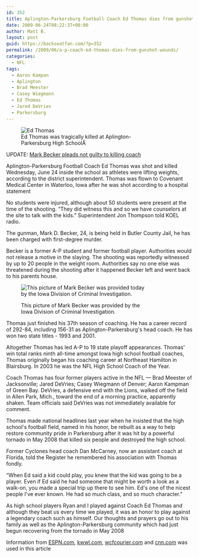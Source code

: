 ```yaml
---
id: 352
title: Aplington-Parkersburg Football Coach Ed Thomas dies from gunshot wounds
date: 2009-06-24T08:22:37+00:00
author: Matt B.
layout: post
guid: https://backseatfan.com/?p=352
permalink: /2009/06/a-p-coach-ed-thomas-dies-from-gunshot-wounds/
categories:
  - NFL
tags:
  - Aaron Kampan
  - Aplington
  - Brad Meester
  - Casey Wiegmann
  - Ed Thomas
  - Jared DeVries
  - Parkersburg
---
```


<div class="entry">
  <figure id="attachment_372" style="width: 350px" class="wp-caption aligncenter"><img class="size-full wp-image-372" title="edthomas" src="/images/2009/06/edthomas.jpg" alt="Ed Thomas" width="350" height="254" srcset="/images/2009/06/edthomas.jpg 350w, /images/2009/06/edthomas-300x217.jpg 300w" sizes="(max-width: 350px) 100vw, 350px" /><figcaption class="wp-caption-text">Ed Thomas was tragically killed at Aplington-Parkersburg High SchoolÂ </figcaption></figure>

  <p>
    UPDATE: <a href="http://rise.espn.go.com/Welcome.aspx">Mark Becker pleads not guilty to killing coach</a>
  </p>

  <p>
    Aplington-Parkersburg Football Coach Ed Thomas was shot and killed Wednesday, June 24 inside the school as athletes were lifting weights, according to the district superintendent. Thomas was flown to Covenant Medical Center in Waterloo, Iowa after he was shot according to a hospital statement
  </p>

  <p>
    No students were injured, although about 50 students were present at the time of the shooting. &#8220;They did witness this and so we have counselors at the site to talk with the kids.&#8221; Superintendent Jon Thompson told KOEL radio.
  </p>

  <p>
    The gunman, Mark D. Becker, 24, is being held in Butler County Jail, he has been charged with first-degree murder.
  </p>

  <p>
    Becker is a former A-P student and former football player. Authorities would not release a motive in the slaying. The shooting was reportedly witnessed by up to 20 people in the weight room. Authorities say no one else was threatened during the shooting after it happened Becker left and went back to his parents house.
  </p><figure id="attachment_370" style="width: 350px" class="wp-caption aligncenter">

  <img class="size-full wp-image-370" title="markbecker" src="/images/2009/06/markbecker.jpg" alt="This picture of Mark Becker was provided today by the Iowa Division of Criminal Investigation." width="350" height="263" srcset="/images/2009/06/markbecker.jpg 350w, /images/2009/06/markbecker-300x225.jpg 300w" sizes="(max-width: 350px) 100vw, 350px" /><figcaption class="wp-caption-text">This picture of Mark Becker was provided by the Iowa Division of Criminal Investigation.</figcaption></figure>

  <p>
    Thomas just finished his 37th season of coaching. He has a career record of 292-84, including 156-31 as Aplington-Parkersburg's head coach. He has won two state titles - 1993 and 2001.
  </p>

  <p>
    Altogether Thomas has led A-P to 19 state playoff appearances. Thomas' win total ranks ninth all-time amongst Iowa high school football coaches, Thomas originally began his coaching career at Northeast Hamilton in Blairsburg. In 2003 he was the NFL High School Coach of the Year.
  </p>

  <p>
    Coach Thomas has four former players active in the NFL &#8212; Brad Meester of Jacksonville; Jared DeVries; Casey Wiegmann of Denver; Aaron Kampman of Green Bay. DeVries, a defensive end with the Lions, walked off the field in Allen Park, Mich., toward the end of a morning practice, apparently shaken. Team officials said DeVries was not immediately available for comment.
  </p>

  <p>
    Thomas made national headlines last year when he insisted that the high school's football field, named in his honor, be rebuilt as a way to help restore community pride in Parkersburg after it was hit by a powerful tornado in May 2008 that killed six people and destroyed the high school.
  </p>

  <p>
    Former Cyclones head coach Dan McCarney, now an assistant coach at Florida, told the Register he remembered his association with Thomas fondly.
  </p>

  <p>
    &#8220;When Ed said a kid could play, you knew that the kid was going to be a player. Even if Ed said he had someone that might be worth a look as a walk-on, you made a special trip up there to see him. Ed's one of the nicest people I've ever known. He had so much class, and so much character.&#8221;
  </p>

  <p>
    As high school players Ryan and I played against Coach Ed Thomas and although they beat us every time we played, it was an honor to play against a legendary coach such as himself. Our thoughts and prayers go out to his family as well as the Aplington-Parkersburg community which had just begun recovering from the tornado in May 2008
  </p>

  <p>
    Information from <a href="http://rise.espn.go.com/Welcome.aspx">ESPN.com</a>, <a href="http://www.kwwl.com/Global/story.asp?S=10586585">kwwl.com</a>, <a href="http://wcfcourier.com/news/local/article_4a759a41-2e19-5df3-a77d-f946792a09eb.html">wcfcourier.com</a> and <a href="http://www.cnn.com/2009/CRIME/06/24/football.coach.shot/index.html">cnn.com</a> was used in this article
  </p>
</div>
